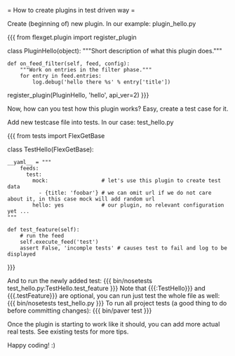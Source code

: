 = How to create plugins in test driven way =

Create (beginning of) new plugin. In our example: plugin_hello.py

{{{
from flexget.plugin import register_plugin


class PluginHello(object):
    """Short description of what this plugin does."""

    def on_feed_filter(self, feed, config):
        """Work on entries in the filter phase."""
        for entry in feed.entries:
            log.debug('hello there %s' % entry['title'])


register_plugin(PluginHello, 'hello', api_ver=2)
}}}

Now, how can you test how this plugin works? Easy, create a test case for it.

Add new testcase file into tests. In our case: test_hello.py

{{{
from tests import FlexGetBase


class TestHello(FlexGetBase):
    
    __yaml__ = """
        feeds:
          test:
            mock:                 # let's use this plugin to create test data
              - {title: 'foobar'} # we can omit url if we do not care about it, in this case mock will add random url
            hello: yes            # our plugin, no relevant configuration yet ...
    """
    
    def test_feature(self):
        # run the feed
        self.execute_feed('test')
        assert False, 'incomple tests' # causes test to fail and log to be displayed
}}}

And to run the newly added test:
{{{
bin/nosetests test_hello.py:TestHello.test_feature
}}}
Note that {{{:TestHello}}} and {{{.testFeature}}} are optional, you can run just test the whole file as well:
{{{
bin/nosetests test_hello.py
}}}
To run all project tests (a good thing to do before committing changes):
{{{
bin/paver test
}}}

Once the plugin is starting to work like it should, you can add more actual real tests. See existing tests for more tips.

Happy coding! :)